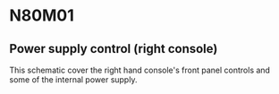 # N80M01

## Power supply control (right console)

This schematic cover the right hand console's front panel controls and some of the internal power supply.